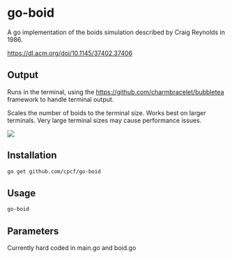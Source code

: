 # go-boid

A go implementation of the boids simulation described by Craig Reynolds in 1986.

https://dl.acm.org/doi/10.1145/37402.37406

## Output
Runs in the terminal, using the https://github.com/charmbracelet/bubbletea framework to handle terminal output.

Scales the number of boids to the terminal size. Works best on larger terminals. Very large terminal sizes may cause performance issues.

![](https://github.com/cpcf/go-boid/blob/main/go-boid.gif)

## Installation

```bash
go get github.com/cpcf/go-boid
```

## Usage

```bash
go-boid
```

## Parameters
Currently hard coded in main.go and boid.go
